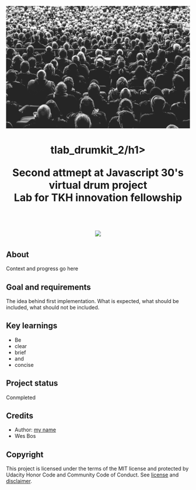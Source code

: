 

<div align="center"><img src="/background.jpg"></div>
<h1 align="center">tlab_drumkit_2/h1>
<p align="center"><strong>Second attmept at Javascript 30's virtual drum project</strong>
<br>Lab for TKH innovation fellowship</p>
<br/>
<div align="center"><img src="demo.gif"></img></div>
<h2>About</h2>
Context and progress go here

<h2>Goal and requirements</h2>

The idea behind first implementation. What is expected, what should be included, what should not be included.

<h2>Key learnings</h2>

- Be 
- clear
- brief 
- and 
- concise


<h2>Project status</h2>
Conmpleted

<h2>Credits</h2>

- Author: <a href="my linkeding" target="_blank">my name</a>
-  Wes Bos

<h2>Copyright</h2>
This project is licensed under the terms of the MIT license and protected by Udacity Honor Code and Community Code of Conduct. See <a href="LICENSE.md">license</a> and <a href="LICENSE.DISCLAIMER.md">disclaimer</a>.